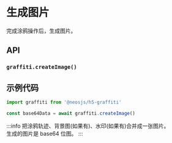 # 生成图片 <BadgeTip text="异步" type="green"></BadgeTip>

完成涂鸦操作后，生成图片。


## API
### `graffiti.createImage()`
### 

## 示例代码
```js
import graffiti from '@neosjs/h5-graffiti'

const base64Data = await graffiti.createImage()
```

:::info
把涂鸦轨迹、背景图(如果有)、水印(如果有)合并成一张图片。  
生成的图片是 base64 位图。
:::
